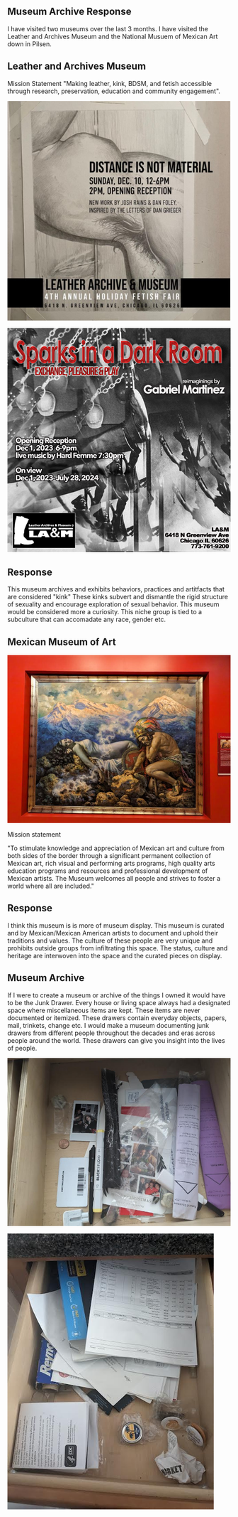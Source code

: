 ## Museum Archive Response
I have visited two museums over the last 3 months. I have visited the Leather and Archives Museum and the National Musuem of Mexican Art down in Pilsen.

## Leather and Archives Museum
Mission Statement 
"Making leather, kink, BDSM, and fetish accessible through research, preservation, education and community engagement".


![Leather1](Leather1.JPG)

![Leather2](Leather2.jpg)

## Response
This museum archives and exhibits behaviors, practices and artitfacts that are considered "kink" These kinks subvert and dismantle the rigid structure of sexuality and encourage exploration of sexual behavior. This museum would be considered more a curiosity. This niche group is tied to a subculture that can accomadate any race, gender etc. 

## Mexican Museum of Art
![Large oil painting](Mexican.jpg)

Mission statement

"To stimulate knowledge and appreciation of Mexican art and culture from both sides of the border through a significant permanent collection of Mexican art, rich visual and performing arts programs, high quality arts education programs and resources and professional development of Mexican artists. The Museum welcomes all people and strives to foster a world where all are included."

## Response

I think this museum is is more of museum display. This museum is curated and by Mexican/Mexican American artists to document and uphold their traditions and values. The culture of these people are very unique and prohibits outside groups from infiltrating this space. The status, culture and heritage are interwoven into the space and the curated pieces on display.

## Museum Archive

If I were to create a museum or archive of the things I owned it would have to be the Junk Drawer. Every house or living space always had a designated space where miscellaneous items are kept. These items are never documented or itemized. These drawers contain everyday objects, papers, mail, trinkets, change etc. I would make a museum documenting junk drawers from different people throughout the decades and eras across people around the world. These drawers can give you insight into the lives of people.

![imageofmyjunk](junk.jpg)

![imageofmyjunk2](junk2.jpg)
